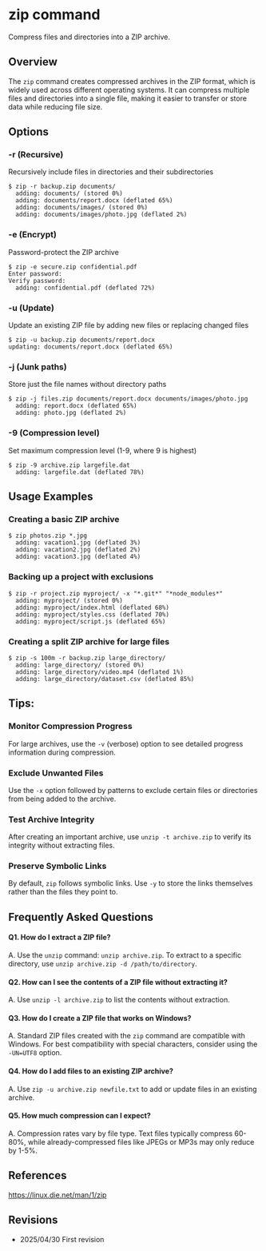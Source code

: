 # zip command

Compress files and directories into a ZIP archive.

## Overview

The `zip` command creates compressed archives in the ZIP format, which is widely used across different operating systems. It can compress multiple files and directories into a single file, making it easier to transfer or store data while reducing file size.

## Options

### **-r (Recursive)**

Recursively include files in directories and their subdirectories

```console
$ zip -r backup.zip documents/
  adding: documents/ (stored 0%)
  adding: documents/report.docx (deflated 65%)
  adding: documents/images/ (stored 0%)
  adding: documents/images/photo.jpg (deflated 2%)
```

### **-e (Encrypt)**

Password-protect the ZIP archive

```console
$ zip -e secure.zip confidential.pdf
Enter password: 
Verify password: 
  adding: confidential.pdf (deflated 72%)
```

### **-u (Update)**

Update an existing ZIP file by adding new files or replacing changed files

```console
$ zip -u backup.zip documents/report.docx
updating: documents/report.docx (deflated 65%)
```

### **-j (Junk paths)**

Store just the file names without directory paths

```console
$ zip -j files.zip documents/report.docx documents/images/photo.jpg
  adding: report.docx (deflated 65%)
  adding: photo.jpg (deflated 2%)
```

### **-9 (Compression level)**

Set maximum compression level (1-9, where 9 is highest)

```console
$ zip -9 archive.zip largefile.dat
  adding: largefile.dat (deflated 78%)
```

## Usage Examples

### Creating a basic ZIP archive

```console
$ zip photos.zip *.jpg
  adding: vacation1.jpg (deflated 3%)
  adding: vacation2.jpg (deflated 2%)
  adding: vacation3.jpg (deflated 4%)
```

### Backing up a project with exclusions

```console
$ zip -r project.zip myproject/ -x "*.git*" "*node_modules*"
  adding: myproject/ (stored 0%)
  adding: myproject/index.html (deflated 68%)
  adding: myproject/styles.css (deflated 70%)
  adding: myproject/script.js (deflated 65%)
```

### Creating a split ZIP archive for large files

```console
$ zip -s 100m -r backup.zip large_directory/
  adding: large_directory/ (stored 0%)
  adding: large_directory/video.mp4 (deflated 1%)
  adding: large_directory/dataset.csv (deflated 85%)
```

## Tips:

### Monitor Compression Progress

For large archives, use the `-v` (verbose) option to see detailed progress information during compression.

### Exclude Unwanted Files

Use the `-x` option followed by patterns to exclude certain files or directories from being added to the archive.

### Test Archive Integrity

After creating an important archive, use `unzip -t archive.zip` to verify its integrity without extracting files.

### Preserve Symbolic Links

By default, `zip` follows symbolic links. Use `-y` to store the links themselves rather than the files they point to.

## Frequently Asked Questions

#### Q1. How do I extract a ZIP file?
A. Use the `unzip` command: `unzip archive.zip`. To extract to a specific directory, use `unzip archive.zip -d /path/to/directory`.

#### Q2. How can I see the contents of a ZIP file without extracting it?
A. Use `unzip -l archive.zip` to list the contents without extraction.

#### Q3. How do I create a ZIP file that works on Windows?
A. Standard ZIP files created with the `zip` command are compatible with Windows. For best compatibility with special characters, consider using the `-UN=UTF8` option.

#### Q4. How do I add files to an existing ZIP archive?
A. Use `zip -u archive.zip newfile.txt` to add or update files in an existing archive.

#### Q5. How much compression can I expect?
A. Compression rates vary by file type. Text files typically compress 60-80%, while already-compressed files like JPEGs or MP3s may only reduce by 1-5%.

## References

https://linux.die.net/man/1/zip

## Revisions

- 2025/04/30 First revision